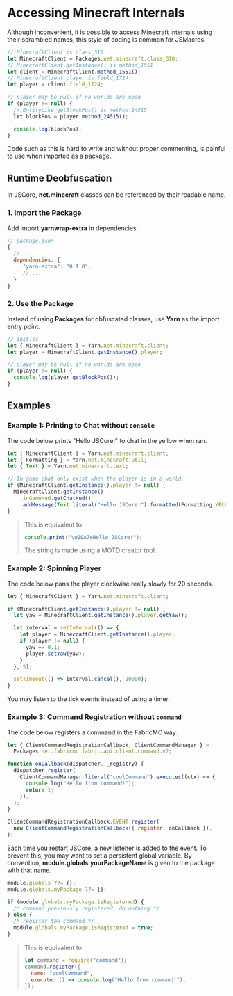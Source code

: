 # Accessing Minecraft Internals

Although inconvenient, it is possible to access Minecraft internals using their scrambled names, this style of coding is common for JSMacros.

```js
// MinecraftClient is class_310
let MinecraftClient = Packages.net.minecraft.class_310;
// MinecraftClient.getInstance() is method_1551
let client = MinecraftClient.method_1551();
// MinecraftClient.player is field_1724
let player = client.field_1724;

// player may be null if no worlds are open
if (player != null) {
  // EntityLike.getBlockPos() is method_24515
  let blockPos = player.method_24515();

  console.log(blockPos);
}
```

Code such as this is hard to write and without proper commenting, is painful to use when imported as a package.

## Runtime Deobfuscation

In JSCore, **net.minecraft** classes can be referenced by their readable name.

### 1. Import the Package

Add import **yarnwrap-extra** in dependencies.

```js
// package.json
{
  // ...
  dependencies: {
     "yarn-extra": "0.1.0",
     // ...
  }
}
```

### 2. Use the Package

Instead of using **Packages** for obfuscated classes, use **Yarn** as the import entry point.

```js
// init.js
let { MinecraftClient } = Yarn.net.minecraft.client;
let player = MinecraftClient.getInstance().player;

// player may be null if no worlds are open
if (player != null) {
  console.log(player.getBlockPos());
}
```

## Examples

### Example 1: Printing to Chat without `console`

The code below prints "Hello JSCore!" to chat in the yellow when ran.

```js
let { MinecraftClient } = Yarn.net.minecraft.client;
let { Formatting } = Yarn.net.minecraft.util;
let { Text } = Yarn.net.minecraft.text;

// In game chat only exist when the player is in a world.
if (MinecraftClient.getInstance().player != null) {
  MinecraftClient.getInstance()
    .inGameHud.getChatHud()
    .addMessage(Text.literal("Hello JSCore!").formatted(Formatting.YELLOW));
}
```

> This is equivalent to
>
> ```js
> console.print("\u00A7eHello JSCore!");
> ```
>
> The string is made using a MOTD creator tool.

### Example 2: Spinning Player

The code below pans the player clockwise really slowly for 20 seconds.

```js
let { MinecraftClient } = Yarn.net.minecraft.client;

if (MinecraftClient.getInstance().player != null) {
  let yaw = MinecraftClient.getInstance().player.getYaw();

  let interval = setInterval(() => {
    let player = MinecraftClient.getInstance().player;
    if (player != null) {
      yaw += 0.1;
      player.setYaw(yaw);
    }
  }, 5);

  setTimeout(() => interval.cancel(), 20000);
}
```

You may listen to the tick events instead of using a timer.

### Example 3: Command Registration without `command`

The code below registers a command in the FabricMC way.

```js
let { ClientCommandRegistrationCallback, ClientCommandManager } =
  Packages.net.fabricmc.fabric.api.client.command.v2;

function onCallback(dispatcher, _registry) {
  dispatcher.register(
    ClientCommandManager.literal("coolCommand").executes((ctx) => {
      console.log("Hello from command!");
      return 1;
    }),
  );
}

ClientCommandRegistrationCallback.EVENT.register(
  new ClientCommandRegistrationCallback({ register: onCallback }),
);
```

Each time you restart JSCore, a new listener is added to the event. To prevent this, you may want to set a persistent global variable. By convention, **module.globals.yourPackageName** is given to the package with that name.

```js
module.globals ??= {};
module.globals.myPackage ??= {};

if (module.globals.myPackage.isRegistered) {
  /* command previously registered, do nothing */
} else {
  /* register the command */
  module.globals.myPackage.isRegistered = true;
}
```

> This is equivalent to
>
> ```js
> let command = require("command");
> command.register({
>   name: "coolCommand",
>   execute: () => console.log("Hello from command!"),
> });
> ```
